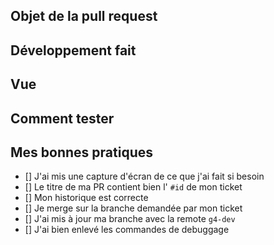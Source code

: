 ## Objet de la pull request

<!-- [<identifiant-ticket>](https://app.clickup.com/t/identifiant-ticket) -->

## Développement fait

## Vue

## Comment tester

## Mes bonnes pratiques


- [] J'ai mis une capture d'écran de ce que j'ai fait si besoin<br>
- [] Le titre de ma PR contient bien l' `#id` de mon ticket<br>
- [] Mon historique est correcte <br>
- [] Je merge sur la branche demandée par mon ticket <br>
- [] J'ai mis à jour ma branche avec la remote `g4-dev`<br>
- [] J'ai bien enlevé les commandes de debuggage

<!-- Pour cocher: [x] -->